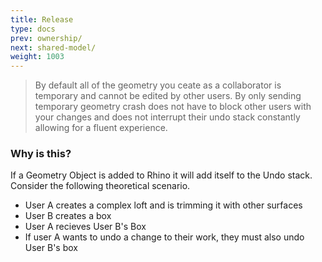 ```yaml
---
title: Release
type: docs
prev: ownership/
next: shared-model/
weight: 1003
---
```


> By default all of the geometry you ceate as a collaborator is temporary and cannot be edited by other users.
> By only sending temporary geometry crash does not have to block other users with your changes and does not interrupt their undo stack constantly allowing for a fluent experience.

### Why is this?

If a Geometry Object is added to Rhino it will add itself to the Undo stack.
Consider the following theoretical scenario.

- User A creates a complex loft and is trimming it with other surfaces
- User B creates a box
- User A recieves User B's Box
- If user A wants to undo a change to their work, they must also undo User B's box

